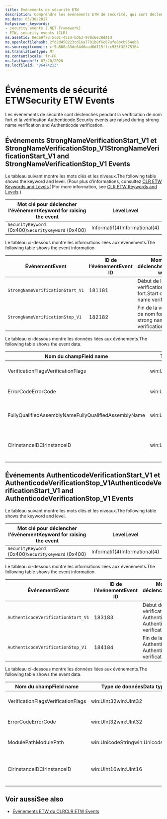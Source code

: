 ```yaml
---
title: Événements de sécurité ETW
description: Comprendre les événements ETW de sécurité, qui sont déclenchés pendant la vérification de nom fort et la vérification Authenticode dans .NET.
ms.date: 03/30/2017
helpviewer_keywords:
- security events [.NET Framework]
- ETW, security events (CLR)
ms.assetid: 0ed69f73-5c01-4514-bd63-979c6e38d41d
ms.openlocfilehash: 2fd2d450223cd16a7791b8f6c67afe6bcb954eb3
ms.sourcegitcommit: cf5a800a33de64d0aad6d115ffcc935f32375164
ms.translationtype: MT
ms.contentlocale: fr-FR
ms.lasthandoff: 07/20/2020
ms.locfileid: "86474213"
---
```

# <a name="security-etw-events"></a><span data-ttu-id="95a25-103">Événements de sécurité ETW</span><span class="sxs-lookup"><span data-stu-id="95a25-103">Security ETW Events</span></span>

<span data-ttu-id="95a25-104">Les événements de sécurité sont déclenchés pendant la vérification de nom fort et la vérification Authenticode.</span><span class="sxs-lookup"><span data-stu-id="95a25-104">Security events are raised during strong name verification and Authenticode verification.</span></span>  

## <a name="strongnameverificationstart_v1-and-strongnameverificationstop_v1-events"></a><span data-ttu-id="95a25-105">Événements StrongNameVerificationStart_V1 et StrongNameVerificationStop_V1</span><span class="sxs-lookup"><span data-stu-id="95a25-105">StrongNameVerificationStart_V1 and StrongNameVerificationStop_V1 Events</span></span>  
 <span data-ttu-id="95a25-106">Le tableau suivant montre les mots clés et les niveaux.</span><span class="sxs-lookup"><span data-stu-id="95a25-106">The following table shows the keyword and level.</span></span> <span data-ttu-id="95a25-107">(Pour plus d'informations, consultez [CLR ETW Keywords and Levels](clr-etw-keywords-and-levels.md).)</span><span class="sxs-lookup"><span data-stu-id="95a25-107">(For more information, see [CLR ETW Keywords and Levels](clr-etw-keywords-and-levels.md).)</span></span>  
  
|<span data-ttu-id="95a25-108">Mot clé pour déclencher l'événement</span><span class="sxs-lookup"><span data-stu-id="95a25-108">Keyword for raising the event</span></span>|<span data-ttu-id="95a25-109">Level</span><span class="sxs-lookup"><span data-stu-id="95a25-109">Level</span></span>|  
|-----------------------------------|-----------|  
|<span data-ttu-id="95a25-110">`SecurityKeyword` (0x400)</span><span class="sxs-lookup"><span data-stu-id="95a25-110">`SecurityKeyword` (0x400)</span></span>|<span data-ttu-id="95a25-111">Informatif(4)</span><span class="sxs-lookup"><span data-stu-id="95a25-111">Informational(4)</span></span>|  
  
 <span data-ttu-id="95a25-112">Le tableau ci-dessous montre les informations liées aux événements.</span><span class="sxs-lookup"><span data-stu-id="95a25-112">The following table shows the event information.</span></span>  
  
|<span data-ttu-id="95a25-113">Événement</span><span class="sxs-lookup"><span data-stu-id="95a25-113">Event</span></span>|<span data-ttu-id="95a25-114">ID de l’événement</span><span class="sxs-lookup"><span data-stu-id="95a25-114">Event ID</span></span>|<span data-ttu-id="95a25-115">Moment du déclenchement</span><span class="sxs-lookup"><span data-stu-id="95a25-115">Raised when</span></span>|  
|-----------|--------------|-----------------|  
|`StrongNameVerificationStart_V1`|<span data-ttu-id="95a25-116">181</span><span class="sxs-lookup"><span data-stu-id="95a25-116">181</span></span>|<span data-ttu-id="95a25-117">Début de la vérification de nom fort.</span><span class="sxs-lookup"><span data-stu-id="95a25-117">Start of strong name verification.</span></span>|  
|`StrongNameVerificationStop_V1`|<span data-ttu-id="95a25-118">182</span><span class="sxs-lookup"><span data-stu-id="95a25-118">182</span></span>|<span data-ttu-id="95a25-119">Fin de la vérification de nom fort.</span><span class="sxs-lookup"><span data-stu-id="95a25-119">End of strong name verification.</span></span>|  
  
 <span data-ttu-id="95a25-120">Le tableau ci-dessous montre les données liées aux événements.</span><span class="sxs-lookup"><span data-stu-id="95a25-120">The following table shows the event data.</span></span>  
  
|<span data-ttu-id="95a25-121">Nom du champ</span><span class="sxs-lookup"><span data-stu-id="95a25-121">Field name</span></span>|<span data-ttu-id="95a25-122">Type de données</span><span class="sxs-lookup"><span data-stu-id="95a25-122">Data type</span></span>|<span data-ttu-id="95a25-123">Description</span><span class="sxs-lookup"><span data-stu-id="95a25-123">Description</span></span>|  
|----------------|---------------|-----------------|  
|<span data-ttu-id="95a25-124">VerificationFlags</span><span class="sxs-lookup"><span data-stu-id="95a25-124">VerificationFlags</span></span>|<span data-ttu-id="95a25-125">win:UInt32</span><span class="sxs-lookup"><span data-stu-id="95a25-125">win:UInt32</span></span>|<span data-ttu-id="95a25-126">Indicateurs de vérification.</span><span class="sxs-lookup"><span data-stu-id="95a25-126">The verification flags.</span></span>|  
|<span data-ttu-id="95a25-127">ErrorCode</span><span class="sxs-lookup"><span data-stu-id="95a25-127">ErrorCode</span></span>|<span data-ttu-id="95a25-128">win:UInt32</span><span class="sxs-lookup"><span data-stu-id="95a25-128">win:UInt32</span></span>|<span data-ttu-id="95a25-129">Code d'erreur HResult.</span><span class="sxs-lookup"><span data-stu-id="95a25-129">The HResult error code.</span></span>|  
|<span data-ttu-id="95a25-130">FullyQualifiedAssemblyName</span><span class="sxs-lookup"><span data-stu-id="95a25-130">FullyQualifiedAssemblyName</span></span>|<span data-ttu-id="95a25-131">win:UnicodeString</span><span class="sxs-lookup"><span data-stu-id="95a25-131">win:UnicodeString</span></span>|<span data-ttu-id="95a25-132">Nom d'assembly qualifié complet.</span><span class="sxs-lookup"><span data-stu-id="95a25-132">The fully qualified assembly name.</span></span>|  
|<span data-ttu-id="95a25-133">ClrInstanceID</span><span class="sxs-lookup"><span data-stu-id="95a25-133">ClrInstanceID</span></span>|<span data-ttu-id="95a25-134">win:UInt16</span><span class="sxs-lookup"><span data-stu-id="95a25-134">win:UInt16</span></span>|<span data-ttu-id="95a25-135">ID unique de l'instance de CLR ou CoreCLR.</span><span class="sxs-lookup"><span data-stu-id="95a25-135">Unique ID for the instance of CLR or CoreCLR.</span></span>|  

## <a name="authenticodeverificationstart_v1-and-authenticodeverificationstop_v1-events"></a><span data-ttu-id="95a25-136">Événements AuthenticodeVerificationStart_V1 et AuthenticodeVerificationStop_V1</span><span class="sxs-lookup"><span data-stu-id="95a25-136">AuthenticodeVerificationStart_V1 and AuthenticodeVerificationStop_V1 Events</span></span>  
 <span data-ttu-id="95a25-137">Le tableau suivant montre les mots clés et les niveaux.</span><span class="sxs-lookup"><span data-stu-id="95a25-137">The following table shows the keyword and level.</span></span>  
  
|<span data-ttu-id="95a25-138">Mot clé pour déclencher l'événement</span><span class="sxs-lookup"><span data-stu-id="95a25-138">Keyword for raising the event</span></span>|<span data-ttu-id="95a25-139">Level</span><span class="sxs-lookup"><span data-stu-id="95a25-139">Level</span></span>|  
|-----------------------------------|-----------|  
|<span data-ttu-id="95a25-140">`SecurityKeyword` (0x400)</span><span class="sxs-lookup"><span data-stu-id="95a25-140">`SecurityKeyword` (0x400)</span></span>|<span data-ttu-id="95a25-141">Informatif(4)</span><span class="sxs-lookup"><span data-stu-id="95a25-141">Informational(4)</span></span>|  
  
 <span data-ttu-id="95a25-142">Le tableau ci-dessous montre les informations liées aux événements.</span><span class="sxs-lookup"><span data-stu-id="95a25-142">The following table shows the event information.</span></span>  
  
|<span data-ttu-id="95a25-143">Événement</span><span class="sxs-lookup"><span data-stu-id="95a25-143">Event</span></span>|<span data-ttu-id="95a25-144">ID de l’événement</span><span class="sxs-lookup"><span data-stu-id="95a25-144">Event ID</span></span>|<span data-ttu-id="95a25-145">Moment du déclenchement</span><span class="sxs-lookup"><span data-stu-id="95a25-145">Raised when</span></span>|  
|-----------|--------------|-----------------|  
|`AuthenticodeVerificationStart_V1`|<span data-ttu-id="95a25-146">183</span><span class="sxs-lookup"><span data-stu-id="95a25-146">183</span></span>|<span data-ttu-id="95a25-147">Début de la vérification Authenticode.</span><span class="sxs-lookup"><span data-stu-id="95a25-147">Start of Authenticode verification.</span></span>|  
|`AuthenticodeVerificationStop_V1`|<span data-ttu-id="95a25-148">184</span><span class="sxs-lookup"><span data-stu-id="95a25-148">184</span></span>|<span data-ttu-id="95a25-149">Fin de la vérification Authenticode.</span><span class="sxs-lookup"><span data-stu-id="95a25-149">End of Authenticode verification.</span></span>|  
  
 <span data-ttu-id="95a25-150">Le tableau ci-dessous montre les données liées aux événements.</span><span class="sxs-lookup"><span data-stu-id="95a25-150">The following table shows the event data.</span></span>  
  
|<span data-ttu-id="95a25-151">Nom du champ</span><span class="sxs-lookup"><span data-stu-id="95a25-151">Field name</span></span>|<span data-ttu-id="95a25-152">Type de données</span><span class="sxs-lookup"><span data-stu-id="95a25-152">Data type</span></span>|<span data-ttu-id="95a25-153">Description</span><span class="sxs-lookup"><span data-stu-id="95a25-153">Description</span></span>|  
|----------------|---------------|-----------------|  
|<span data-ttu-id="95a25-154">VerificationFlags</span><span class="sxs-lookup"><span data-stu-id="95a25-154">VerificationFlags</span></span>|<span data-ttu-id="95a25-155">win:UInt32</span><span class="sxs-lookup"><span data-stu-id="95a25-155">win:UInt32</span></span>|<span data-ttu-id="95a25-156">Indicateurs de vérification.</span><span class="sxs-lookup"><span data-stu-id="95a25-156">The verification flags.</span></span>|  
|<span data-ttu-id="95a25-157">ErrorCode</span><span class="sxs-lookup"><span data-stu-id="95a25-157">ErrorCode</span></span>|<span data-ttu-id="95a25-158">win:UInt32</span><span class="sxs-lookup"><span data-stu-id="95a25-158">win:UInt32</span></span>|<span data-ttu-id="95a25-159">Code d'erreur HResult.</span><span class="sxs-lookup"><span data-stu-id="95a25-159">The HResult error code.</span></span>|  
|<span data-ttu-id="95a25-160">ModulePath</span><span class="sxs-lookup"><span data-stu-id="95a25-160">ModulePath</span></span>|<span data-ttu-id="95a25-161">win:UnicodeString</span><span class="sxs-lookup"><span data-stu-id="95a25-161">win:UnicodeString</span></span>|<span data-ttu-id="95a25-162">Chemin d’accès du module.</span><span class="sxs-lookup"><span data-stu-id="95a25-162">The module path.</span></span>|  
|<span data-ttu-id="95a25-163">ClrInstanceID</span><span class="sxs-lookup"><span data-stu-id="95a25-163">ClrInstanceID</span></span>|<span data-ttu-id="95a25-164">win:UInt16</span><span class="sxs-lookup"><span data-stu-id="95a25-164">win:UInt16</span></span>|<span data-ttu-id="95a25-165">ID unique de l'instance de CLR ou CoreCLR.</span><span class="sxs-lookup"><span data-stu-id="95a25-165">Unique ID for the instance of CLR or CoreCLR.</span></span>|  
  
## <a name="see-also"></a><span data-ttu-id="95a25-166">Voir aussi</span><span class="sxs-lookup"><span data-stu-id="95a25-166">See also</span></span>

- [<span data-ttu-id="95a25-167">Événements ETW du CLR</span><span class="sxs-lookup"><span data-stu-id="95a25-167">CLR ETW Events</span></span>](clr-etw-events.md)
